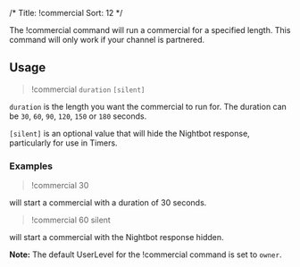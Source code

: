 /*
Title: !commercial
Sort: 12
*/

The !commercial command will run a commercial for a specified length. This command will only work if your channel is partnered. 

## Usage

> !commercial `duration` `[silent]`

`duration` is the length you want the commercial to run for. The duration can be `30`, `60`, `90`, `120`, `150` or `180` seconds.

`[silent]` is an optional value that will hide the Nightbot response, particularly for use in Timers.

### Examples

> !commercial 30

will start a commercial with a duration of 30 seconds. 

> !commercial 60 silent

will start a commercial with the Nightbot response hidden.

**Note:** The default UserLevel for the !commercial command is set to `owner`. 
